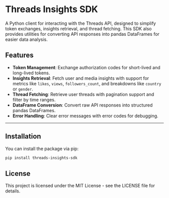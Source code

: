 # Threads Insights SDK

A Python client for interacting with the Threads API, designed to simplify token exchanges, insights retrieval, and thread fetching. This SDK also provides utilities for converting API responses into pandas DataFrames for easier data analysis.

## Features

- **Token Management**: Exchange authorization codes for short-lived and long-lived tokens.
- **Insights Retrieval**: Fetch user and media insights with support for metrics like `likes`, `views`, `followers_count`, and breakdowns like `country` or `gender`.
- **Thread Fetching**: Retrieve user threads with pagination support and filter by time ranges.
- **DataFrame Conversion**: Convert raw API responses into structured pandas DataFrames.
- **Error Handling**: Clear error messages with error codes for debugging.

---

## Installation

You can install the package via pip:

```sh
pip install threads-insights-sdk
```


## License

This project is licensed under the MIT License - see the LICENSE file for details.